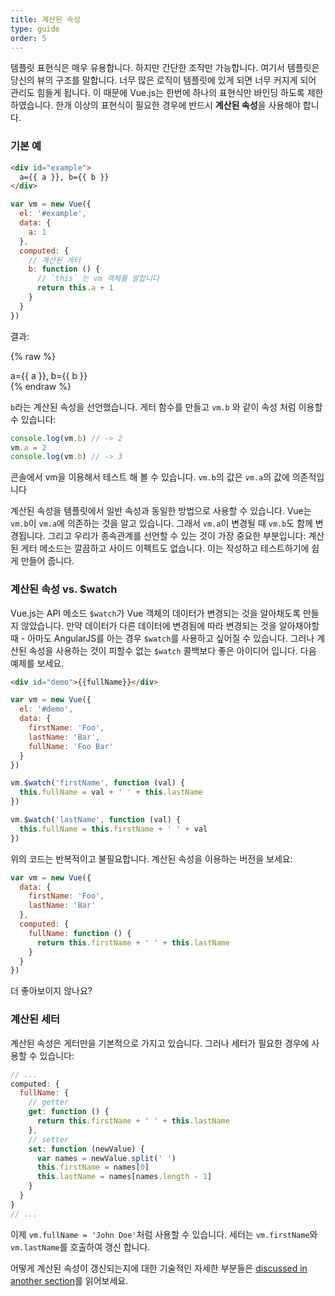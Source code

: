 ```yaml
---
title: 계산된 속성
type: guide
order: 5
---
```


템플릿 표현식은 매우 유용합니다. 하지만 간단한 조작만 가능합니다. 여기서 템플릿은 당신의 뷰의 구조를 말합니다. 너무 많은 로직이 템플릿에 있게 되면 너무 커지게 되어 관리도 힘들게 됩니다. 이 때문에 Vue.js는 한번에 하나의 표현식만 바인딩 하도록 제한하였습니다. 한개 이상의 표현식이 필요한 경우에 반드시 **계산된 속성**을 사용해야 합니다.

### 기본 예

``` html
<div id="example">
  a={{ a }}, b={{ b }}
</div>
```

``` js
var vm = new Vue({
  el: '#example',
  data: {
    a: 1
  },
  computed: {
    // 계산된 게터
    b: function () {
      // `this` 는 vm 객체를 말합니다
      return this.a + 1
    }
  }
})
```

결과:

{% raw %}
<div id="example" class="demo">
  a={{ a }}, b={{ b }}
</div>
<script>
var vm = new Vue({
  el: '#example',
  data: {
    a: 1
  },
  computed: {
    b: function () {
      return this.a + 1
    }
  }
})
</script>
{% endraw %}

`b`라는 계산된 속성을 선언했습니다. 게터 함수를 만들고 `vm.b` 와 같이 속성 처럼 이용할 수 있습니다:

``` js
console.log(vm.b) // -> 2
vm.a = 2
console.log(vm.b) // -> 3
```

콘솔에서 vm을 이용해서 테스트 해 볼 수 있습니다. `vm.b`의 값은 `vm.a`의 값에 의존적입니다

계산된 속성을 템플릿에서 일반 속성과 동일한 방법으로 사용할 수 있습니다. Vue는 `vm.b`이 `vm.a`에 의존하는 것을 알고 있습니다. 그래서 `vm.a`이 변경될 때 `vm.b`도 함께 변경됩니다. 그리고 우리가 종속관계를 선언할 수 있는 것이 가장 중요한 부분입니다: 계산된 게터 메소드는 깔끔하고 사이드 이펙트도 없습니다. 이는 작성하고 테스트하기에 쉽게 만들어 줍니다.

### 계산된 속성 vs. $watch

Vue.js는  API 메소드 `$watch`가 Vue 객체의 데이터가 변경되는 것을 알아채도록 만들지 않았습니다. 만약 데이터가 다른 데이터에 변경됨에 따라 변경되는 것을 알아채야할 때 - 아마도 AngularJS를 아는 경우 `$watch`를 사용하고 싶어질 수 있습니다.  그러나 계산된 속성을 사용하는 것이 피할수 없는 `$watch` 콜백보다 좋은 아이디어 입니다. 다음 예제를 보세요.

``` html
<div id="demo">{{fullName}}</div>
```

``` js
var vm = new Vue({
  el: '#demo',
  data: {
    firstName: 'Foo',
    lastName: 'Bar',
    fullName: 'Foo Bar'
  }
})

vm.$watch('firstName', function (val) {
  this.fullName = val + ' ' + this.lastName
})

vm.$watch('lastName', function (val) {
  this.fullName = this.firstName + ' ' + val
})
```

위의 코드는 반복적이고 불필요합니다. 계산된 속성을 이용하는 버전을 보세요:

``` js
var vm = new Vue({
  data: {
    firstName: 'Foo',
    lastName: 'Bar'
  },
  computed: {
    fullName: function () {
      return this.firstName + ' ' + this.lastName
    }
  }
})
```

더 좋아보이지 않나요?

### 계산된 세터

계산된 속성은 게터만을 기본적으로 가지고 있습니다. 그러나 세터가 필요한 경우에 사용할 수 있습니다:

``` js
// ...
computed: {
  fullName: {
    // getter
    get: function () {
      return this.firstName + ' ' + this.lastName
    },
    // setter
    set: function (newValue) {
      var names = newValue.split(' ')
      this.firstName = names[0]
      this.lastName = names[names.length - 1]
    }
  }
}
// ...
```
이제 `vm.fullName = 'John Doe'`처럼 사용할 수 있습니다. 세터는 `vm.firstName`와 `vm.lastName`를 호출하여 갱신 합니다.

어떻게 계산된 속성이 갱신되는지에 대한 기술적인 자세한 부분들은 [discussed in another section](reactivity.html#Inside-Computed-Properties)를 읽어보세요.
